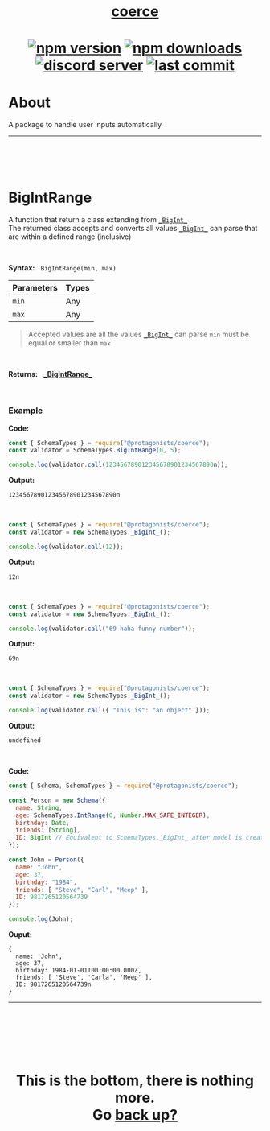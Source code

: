 <div id="top" align="center">

<h1><a href="https://github.com/ThePywon/coerce">coerce</a><h1>

[![npm version](https://img.shields.io/npm/v/@protagonists/coerce)](https://github.com/ThePywon/coerce)
[![npm downloads](https://img.shields.io/npm/dt/@protagonists/coerce)](https://github.com/ThePywon/coerce)
[![discord server](https://img.shields.io/discord/937758194736955443?logo=discord&logoColor=white)](https://discord.gg/cwhj3EgqGP)
[![last commit](https://img.shields.io/github/last-commit/ThePywon/coerce)](https://github.com/ThePywon/coerce)

</div>


# About

A package to handle user inputs automatically

---

<br/><br/><br/>



# BigIntRange

A function that return a class extending from [`_BigInt_`](https://github.com/ThePywon/coerce/blob/main/documentation/SchemaTypes/BigInt.md)  
The returned class accepts and converts all values [`_BigInt_`](https://github.com/ThePywon/coerce/blob/main/documentation/SchemaTypes/BigInt.md) can parse that are within a defined range (inclusive)

<br/>

**Syntax:** &nbsp; `BigIntRange(min, max)`

|**Parameters**|**Types**|
|-|-|
|`min`|Any|
|`max`|Any|

> Accepted values are all the values [`_BigInt_`](https://github.com/ThePywon/coerce/blob/main/documentation/SchemaTypes/BigInt.md) can parse
> `min` must be equal or smaller than `max`

<br/>

**Returns:** &nbsp; [**\_BigIntRange\_**](https://github.com/ThePywon/coerce/blob/main/documentation/BigIntRangeInstance.md)

<br/>

### **Example**

**Code:**

```js
const { SchemaTypes } = require("@protagonists/coerce");
const validator = SchemaTypes.BigIntRange(0, 5);

console.log(validator.call(123456789012345678901234567890n));
```

**Output:**

```
123456789012345678901234567890n
```

<br/>

```js
const { SchemaTypes } = require("@protagonists/coerce");
const validator = new SchemaTypes._BigInt_();

console.log(validator.call(12));
```

**Output:**

```
12n
```

<br/>

```js
const { SchemaTypes } = require("@protagonists/coerce");
const validator = new SchemaTypes._BigInt_();

console.log(validator.call("69 haha funny number"));
```

**Output:**

```
69n
```

<br/>

```js
const { SchemaTypes } = require("@protagonists/coerce");
const validator = new SchemaTypes._BigInt_();

console.log(validator.call({ "This is": "an object" }));
```

**Output:**

```
undefined
```

<br/>

**Code:**

```js
const { Schema, SchemaTypes } = require("@protagonists/coerce");

const Person = new Schema({
  name: String,
  age: SchemaTypes.IntRange(0, Number.MAX_SAFE_INTEGER),
  birthday: Date,
  friends: [String],
  ID: BigInt // Equivalent to SchemaTypes._BigInt_ after model is created
});

const John = Person({
  name: "John",
  age: 37,
  birthday: "1984",
  friends: [ "Steve", "Carl", "Meep" ],
  ID: 9817265120564739
});

console.log(John);
```

**Ouput:**

```
{
  name: 'John',
  age: 37,
  birthday: 1984-01-01T00:00:00.000Z,
  friends: [ 'Steve', 'Carla', 'Meep' ],
  ID: 9817265120564739n
}
```

---

<br/><br/><br/><br/><br/>

<h1 align="center">This is the bottom, there is nothing more.<br/>
Go <a href="#top">back up?</a></h1>
